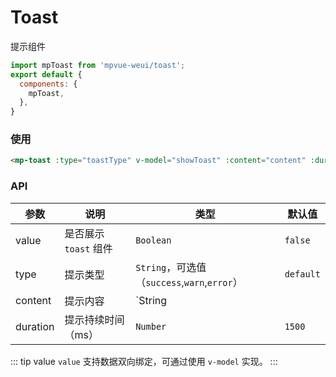 # Toast

提示组件

<imgPreview imgUrl="/assets/toast.png"/>

``` js
import mpToast from 'mpvue-weui/toast';
export default {
  components: {
    mpToast,
  },
}
```

### 使用

``` html
<mp-toast :type="toastType" v-model="showToast" :content="content" :duration="duration"></mp-toast>
```

### API

| 参数 | 说明 | 类型 | 默认值 |
|-----------|-----------|-----------|-------------|
| value | 是否展示 `toast` 组件 | `Boolean` | `false` |
| type | 提示类型 | `String`，可选值（`success`,`warn`,`error`） | `default` |
| content | 提示内容 | `String || Array` | - |
| duration | 提示持续时间（ms）| `Number` | `1500` |

::: tip value
`value` 支持数据双向绑定，可通过使用 `v-model` 实现。
:::